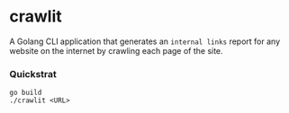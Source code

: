 # crawlit

A Golang CLI application that generates an `internal links` report for any
website on the internet by crawling each page of the site.

### Quickstrat
```console
go build
./crawlit <URL>
```
